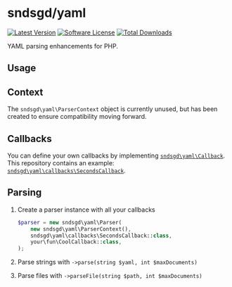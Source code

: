 # sndsgd/yaml

[![Latest Version](https://img.shields.io/github/release/sndsgd/yaml.svg?style=flat-square)](https://github.com/sndsgd/yaml/releases)
[![Software License](https://img.shields.io/badge/license-MIT-brightgreen.svg?style=flat-square)](https://github.com/sndsgd/yaml/LICENSE)
[![Total Downloads](https://img.shields.io/packagist/dt/sndsgd/yaml.svg?style=flat-square)](https://packagist.org/packages/sndsgd/yaml)

YAML parsing enhancements for PHP.

## Usage


## Context

The `sndsgd\yaml\ParserContext` object is currently unused, but has been created to ensure compatibility moving forward.

## Callbacks

You can define your own callbacks by implementing [`sndsgd\yaml\Callback`](./src/Callback.php). This repository contains an example: [`sndsgd\yaml\callbacks\SecondsCallback`](./src/callbacks/SecondsCallback.php).

## Parsing

1. Create a parser instance with all your callbacks

    ```php
    $parser = new sndsgd\yaml\Parser(
        new sndsgd\yaml\ParserContext(),
        sndsgd\yaml\callbacks\SecondsCallback::class,
        your\fun\CoolCallback::class,
    );
    ```

1. Parse strings with `->parse(string $yaml, int $maxDocuments)`
1. Parse files with `->parseFile(string $path, int $maxDocuments)`
